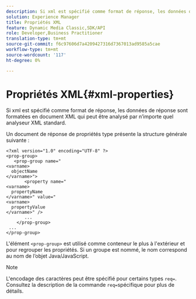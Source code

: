```yaml
---
description: Si xml est spécifié comme format de réponse, les données de réponse sont formatées en document XML qui peut être analysé par n’importe quel analyseur XML standard.
solution: Experience Manager
title: Propriétés XML
feature: Dynamic Media Classic,SDK/API
role: Developer,Business Practitioner
translation-type: tm+mt
source-git-commit: f6c97606d7a4209427316d7367013ad9585a5cae
workflow-type: tm+mt
source-wordcount: '117'
ht-degree: 0%

---
```



# Propriétés XML{#xml-properties}

Si xml est spécifié comme format de réponse, les données de réponse sont formatées en document XML qui peut être analysé par n’importe quel analyseur XML standard.

Un document de réponse de propriétés type présente la structure générale suivante :

```
<?xml version="1.0" encoding="UTF-8" ?>
<prop-group>
   <prop-group name="
<varname>
  objectName
</varname>">
       <property name="
<varname>
  propertyName
</varname>" value="
<varname>
  propertyValue
</varname>" />
       ...
    </prop-group>
 ...
</prop-group>
```

L&#39;élément `<prop-group>` est utilisé comme conteneur le plus à l&#39;extérieur et pour regrouper les propriétés. Si un groupe est nommé, le nom correspond au nom de l’objet Java/JavaScript.

>[!NOTE]
>
>L&#39;encodage des caractères peut être spécifié pour certains types `req=`. Consultez la description de la commande `req=`spécifique pour plus de détails.

